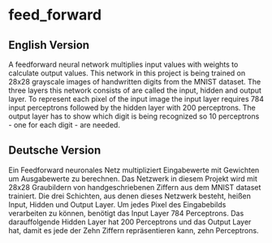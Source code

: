 # feed_forward
## English Version
A feedforward neural network multiplies input values with weights to calculate output values. This network in this project is being trained on 28x28 grayscale images of handwritten digits from the MNIST dataset. The three layers this network consists of are called the input, hidden and output layer. To represent each pixel of the input image the input layer requires 784 input perceptrons followed by the hidden layer with 200 perceptrons. The output layer has to show which digit is being recognized so 10 perceptrons - one for each digit - are needed.
## Deutsche Version
Ein Feedforward neuronales Netz multipliziert Eingabewerte mit Gewichten um Ausgabewerte zu berechnen. Das Netzwerk in diesem Projekt wird mit 28x28 Graubildern von handgeschriebenen Ziffern aus dem MNIST dataset trainiert. Die drei Schichten, aus denen dieses Netzwerk besteht, heißen Input, Hidden und Output Layer. Um jedes Pixel des Eingabebilds verarbeiten zu können, benötigt das Input Layer 784 Perceptrons. Das darauffolgende Hidden Layer hat 200 Perceptrons und das Output Layer hat, damit es jede der Zehn Ziffern repräsentieren kann, zehn Perceptrons.